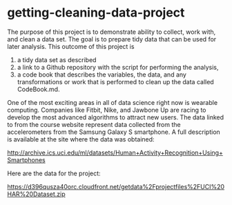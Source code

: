 # getting-cleaning-data-project
The purpose of this project is to demonstrate ability to collect, work with, and clean a data set. The goal is to prepare tidy data that can be used for later analysis. 
This outcome of this project is
1) a tidy data set as described 
2) a link to a Github repository with the script for performing the analysis, 
3) a code book that describes the variables, the data, and any transformations or work that is performed to clean up the data called CodeBook.md. 

One of the most exciting areas in all of data science right now is wearable computing. Companies like Fitbit, Nike, and Jawbone Up are racing to develop the most advanced algorithms to attract new users. The data linked to from the course website represent data collected from the accelerometers from the Samsung Galaxy S smartphone. A full description is available at the site where the data was obtained: 

http://archive.ics.uci.edu/ml/datasets/Human+Activity+Recognition+Using+Smartphones 

Here are the data for the project: 

https://d396qusza40orc.cloudfront.net/getdata%2Fprojectfiles%2FUCI%20HAR%20Dataset.zip 
